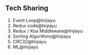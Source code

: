## Tech Sharing
1. Event Loop@linjiayu
2. Redux code@linjiayu
3. Redux / Koa Middleware@linjiayu
4. Sorting Algorithms@linjiayu
5. CRC32@linjiayu
6. ML@linjiayu